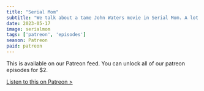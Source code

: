 ```yaml
---
title: "Serial Mom"
subtitle: "We talk about a tame John Waters movie in Serial Mom. A lot of discussion on the cast and some of the fun cameos. Finally, we discuss what movies we are looking forward to seeing in the theatres this summer."
date: 2023-05-17
image: serialmom
tags: ['patreon', 'episodes']
season: Patreon
paid: patreon
---
```

<div class="callout patreon">
This is available on our Patreon feed. You can unlock all of our patreon episodes for $2.

<a class="button" href="https://www.patreon.com/posts/83137239">Listen to this on Patreon &gt;</a>
</div>